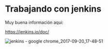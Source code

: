 
Trabajando con jenkins
======================

Muy buena información aqui:

https://jenkins.io/doc/

![jenkins - google chrome_2017-09-20_17-48-51](https://user-images.githubusercontent.com/13355927/30653708-1da3994c-9e2c-11e7-8639-a83992e3e43c.png)
